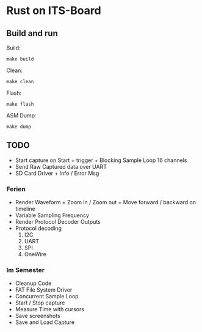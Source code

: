 # Rust on ITS-Board

## Build and run

Build:

`make build`

Clean:

`make clean`

Flash:

`make flash`

ASM Dump:

`make dump`

## TODO

- Start capture on Start + trigger + Blocking Sample Loop 16 channels
- Send Raw Captured data over UART
- SD Card Driver + Info / Error Msg

### Ferien
- Render Waveform + Zoom in / Zoom out + Move forward / backward on timeline
- Variable Sampling Frequency
- Render Protocol Decoder Outputs
- Protocol decoding
	1. I2C
	2. UART
	3. SPI
	4. OneWire

### Im Semester
- Cleanup Code
- FAT File System Driver
- Concurrent Sample Loop
- Start / Stop capture
- Measure Time with cursors
- Save screenshots
- Save and Load Capture
